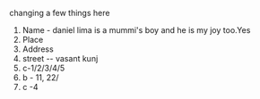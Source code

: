 changing a few things here
1. Name - daniel lima is a mummi's boy and he is my joy too.Yes 
2. Place
3. Address
4. street  -- vasant kunj
5. c-1/2/3/4/5
6. b - 11, 22/
7. c -4
